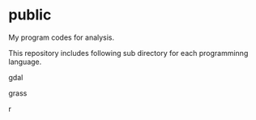 public
=======

My program codes for analysis.


This repository includes following sub directory for each programminng language.


gdal

grass

r



